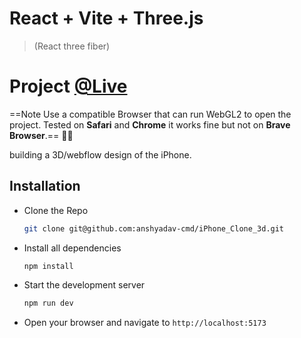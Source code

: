 # React + Vite + Three.js
> (React three fiber)

# Project [@Live](https://iphone-clone-3d.pages.dev) 
==Note Use a compatible Browser that can run WebGL2 to open the project. Tested on **Safari** and **Chrome** it works fine but not on **Brave Browser**.== ✌🏻


building a 3D/webflow design of the iPhone.

## Installation

- Clone the Repo
  ```bash
  git clone git@github.com:anshyadav-cmd/iPhone_Clone_3d.git
  ```
- Install all dependencies
  ```bash
  npm install
  ```
- Start the development server
  ```bash
  npm run dev
  ```
- Open your browser and navigate to `http://localhost:5173`




